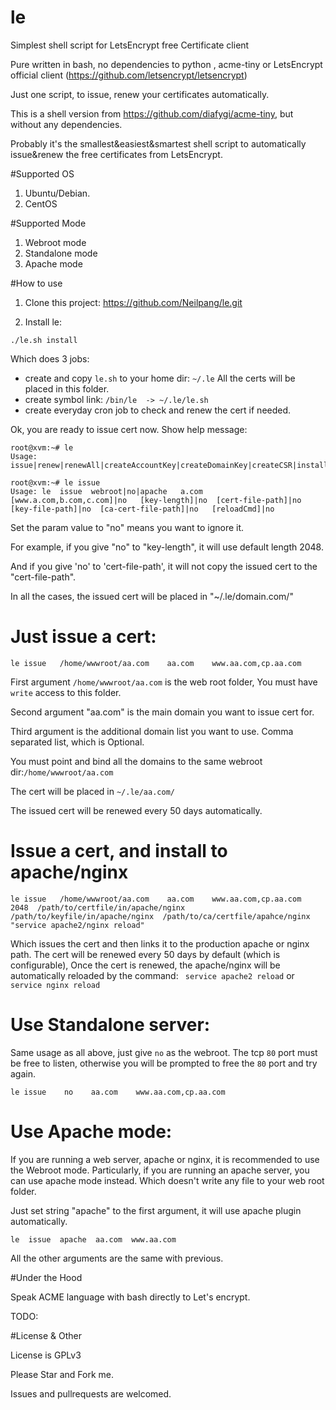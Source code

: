 # le
Simplest shell script for LetsEncrypt free Certificate client

Pure written in bash, no dependencies to python , acme-tiny or LetsEncrypt official client (https://github.com/letsencrypt/letsencrypt)

Just one script, to issue, renew your certificates automatically.

This is a shell version from https://github.com/diafygi/acme-tiny, but without any dependencies.

Probably it's the smallest&easiest&smartest shell script to automatically  issue&renew the free certificates from LetsEncrypt.


#Supported OS
1. Ubuntu/Debian.
2. CentOS


#Supported Mode
1. Webroot mode
2. Standalone mode
3. Apache mode

#How to use

1. Clone this project: https://github.com/Neilpang/le.git

2. Install le:
```
./le.sh install
```
Which does 3 jobs:
* create and copy `le.sh` to your home dir:  `~/.le`
All the certs will be placed in this folder.
* create symbol link: `/bin/le  -> ~/.le/le.sh`
* create everyday cron job to check and renew the cert if needed.


Ok,  you are ready to issue cert now.
Show help message:
```
root@xvm:~# le 
Usage: issue|renew|renewAll|createAccountKey|createDomainKey|createCSR|install|uninstall

root@xvm:~# le issue
Usage: le  issue  webroot|no|apache   a.com  [www.a.com,b.com,c.com]|no   [key-length]|no  [cert-file-path]|no  [key-file-path]|no  [ca-cert-file-path]|no   [reloadCmd]|no

```

Set the param value to "no" means you want to ignore it.

For example, if you give "no" to "key-length", it will use default length 2048.

And if you give 'no' to 'cert-file-path', it will not copy the issued cert to the "cert-file-path".

In all the cases, the issued cert will be placed in "~/.le/domain.com/"



 
# Just issue a cert:
```
le issue   /home/wwwroot/aa.com    aa.com    www.aa.com,cp.aa.com
```
First argument `/home/wwwroot/aa.com` is the web root folder, You must have `write` access to this folder.

Second argument "aa.com" is the main domain you want to issue cert for.

Third argument is the additional domain list you want to use.  Comma separated list,  which is Optional.

You must point and bind all the domains to the same webroot dir:`/home/wwwroot/aa.com`

The cert will be placed in `~/.le/aa.com/`


The issued cert will be renewed every 50 days automatically.


# Issue a cert, and install to apache/nginx
```
le issue   /home/wwwroot/aa.com    aa.com    www.aa.com,cp.aa.com  2048  /path/to/certfile/in/apache/nginx  /path/to/keyfile/in/apache/nginx  /path/to/ca/certfile/apahce/nginx   "service apache2/nginx reload"
```
Which issues the cert and then links it to the production apache or nginx path.
The cert will be renewed every 50 days by default (which is configurable), Once the cert is renewed, the apache/nginx will be automatically reloaded by the command: ` service apache2 reload` or `service nginx reload`


# Use Standalone server:
Same usage as all above,  just give `no` as the webroot.
The tcp `80` port must be free to listen, otherwise you will be prompted to free the `80` port and try again.

```
le issue    no    aa.com    www.aa.com,cp.aa.com
```

# Use Apache mode:
If you are running a web server, apache or nginx, it is recommended to use the Webroot mode.
Particularly,  if you are running an apache server, you can use apache mode instead. Which doesn't write any file to your web root folder.

Just set string "apache" to the first argument, it will use apache plugin automatically.

```
le  issue  apache  aa.com  www.aa.com
```
All the other arguments are the same with previous.



#Under the Hood

Speak ACME language with bash directly to Let's encrypt.

TODO:


#License & Other

License is GPLv3

Please Star and Fork me.

Issues and pullrequests are welcomed.



